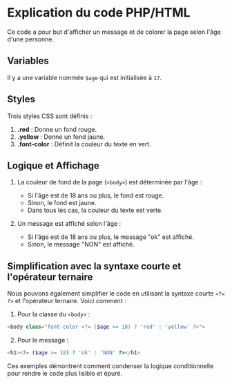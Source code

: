 # Explication du code PHP/HTML

Ce code a pour but d'afficher un message et de colorer la page selon l'âge d'une
personne.

## Variables

Il y a une variable nommée `$age` qui est initialisée à `17`.

## Styles

Trois styles CSS sont définis :

1. **.red** : Donne un fond rouge.
2. **.yellow** : Donne un fond jaune.
3. **.font-color** : Définit la couleur du texte en vert.

## Logique et Affichage

1. La couleur de fond de la page (`<body>`) est déterminée par l'âge :
   - Si l'âge est de 18 ans ou plus, le fond est rouge.
   - Sinon, le fond est jaune.
   - Dans tous les cas, la couleur du texte est verte.

2. Un message est affiché selon l'âge :
   - Si l'âge est de 18 ans ou plus, le message "ok" est affiché.
   - Sinon, le message "NON" est affiché.

## Simplification avec la syntaxe courte et l'opérateur ternaire

Nous pouvons également simplifier le code en utilisant la syntaxe courte
`<?= ?>` et l'opérateur ternaire. Voici comment :

1. Pour la classe du `<body>` :

```php
<body class="font-color <?= ($age >= 18) ? 'red' : 'yellow' ?>">
```

2. Pour le message :

```php
<h1><?= ($age >= 18) ? 'ok' : 'NON' ?></h1>
```

Ces exemples démontrent comment condenser la logique conditionnelle pour rendre
le code plus lisible et épuré.
